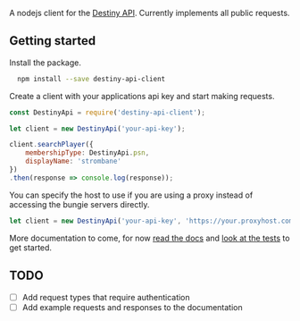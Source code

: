 A nodejs client for the [Destiny API](https://www.bungie.net/platform/destiny/help/). Currently implements all public requests.

## Getting started

Install the package.

```bash
  npm install --save destiny-api-client
```

Create a client with your applications api key and start making requests.

```js
const DestinyApi = require('destiny-api-client');

let client = new DestinyApi('your-api-key');

client.searchPlayer({
    membershipType: DestinyApi.psn,
    displayName: 'strombane'
})
.then(response => console.log(response));
```

You can specify the host to use if you are using a proxy instead of accessing the bungie servers directly.

```js
let client = new DestinyApi('your-api-key', 'https://your.proxyhost.com');
```

More documentation to come, for now [read the docs](https://jasoma.github.io/destiny-api/DestinyApi.html) and [look at the tests](https://github.com/jasoma/destiny-api/tree/master/test) to get started.

## TODO

- [ ] Add request types that require authentication
- [ ] Add example requests and responses to the documentation
